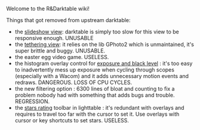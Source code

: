 Welcome to the R&Darktable wiki!

Things that got removed from upstream darktable:

* the [slideshow view](https://docs.darktable.org/usermanual/3.8/en/slideshow/): darktable is simply too slow for this view to be responsive enough. UNUSABLE
* the [tethering view](https://docs.darktable.org/usermanual/3.8/en/tethering/): it relies on the lib GPhoto2 which is unmaintained, it's super brittle and buggy. UNUSABLE.
* the easter egg video game. USELESS.
* the histogram overlay control for [exposure and black level](https://docs.darktable.org/usermanual/3.8/en/module-reference/utility-modules/shared/scopes/#exposure-adjustment) : it's too easy to inadvertently mess up exposure when cycling through scopes (especially with a Wacom) and it adds unnecessary motion events and redraws. DANGEROUS. LOSS OF CPU CYCLES.
* the new filtering option : 6300 lines of bloat and counting to fix a problem nobody had with something that adds bugs and trouble. REGRESSION.
* the [stars rating](https://docs.darktable.org/usermanual/3.8/en/lighttable/digital-asset-management/star-color/#star-ratings) toolbar in lighttable : it's redundant with overlays and requires to travel too far with the cursor to set it. Use overlays with cursor or key shortcuts to set stars. USELESS.